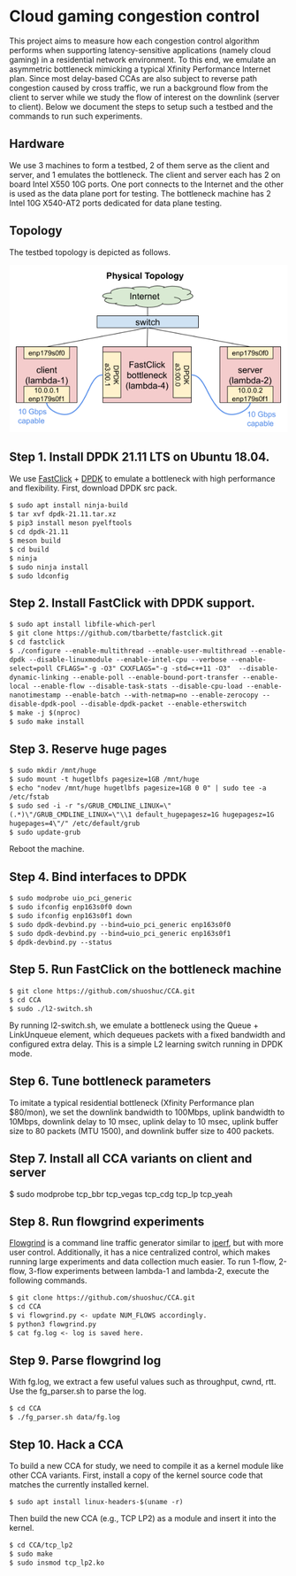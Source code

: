 # Cloud gaming congestion control
This project aims to measure how each congestion control algorithm performs when supporting latency-sensitive applications (namely cloud gaming) in a residential network environment.
To this end, we emulate an asymmetric bottleneck mimicking a typical Xfinity Performance Internet plan. Since most delay-based CCAs are also subject to reverse path congestion caused by cross traffic, we run a background flow from the client to server while we study the flow of interest on the downlink (server to client).
Below we document the steps to setup such a testbed and the commands to run such experiments.

## Hardware
We use 3 machines to form a testbed, 2 of them serve as the client and server, and 1 emulates the bottleneck. The client and server each has 2 on board Intel X550 10G ports.
One port connects to the Internet and the other is used as the data plane port for testing. The bottleneck machine has 2 Intel 10G X540-AT2 ports dedicated for data plane testing.

## Topology
The testbed topology is depicted as follows.

![topology](testbed-topology.png?raw=true)

## Step 1. Install DPDK 21.11 LTS on Ubuntu 18.04.
We use [FastClick](https://github.com/tbarbette/fastclick) + [DPDK](https://www.dpdk.org/) to emulate a bottleneck with high performance and flexibility.
First, download DPDK src pack.
```
$ sudo apt install ninja-build
$ tar xvf dpdk-21.11.tar.xz
$ pip3 install meson pyelftools
$ cd dpdk-21.11
$ meson build
$ cd build
$ ninja
$ sudo ninja install
$ sudo ldconfig
```

## Step 2. Install FastClick with DPDK support.
```
$ sudo apt install libfile-which-perl
$ git clone https://github.com/tbarbette/fastclick.git
$ cd fastclick
$ ./configure --enable-multithread --enable-user-multithread --enable-dpdk --disable-linuxmodule --enable-intel-cpu --verbose --enable-select=poll CFLAGS="-g -O3" CXXFLAGS="-g -std=c++11 -O3"  --disable-dynamic-linking --enable-poll --enable-bound-port-transfer --enable-local --enable-flow --disable-task-stats --disable-cpu-load --enable-nanotimestamp --enable-batch --with-netmap=no --enable-zerocopy --disable-dpdk-pool --disable-dpdk-packet --enable-etherswitch
$ make -j $(nproc)
$ sudo make install
```

## Step 3. Reserve huge pages
```
$ sudo mkdir /mnt/huge
$ sudo mount -t hugetlbfs pagesize=1GB /mnt/huge
$ echo "nodev /mnt/huge hugetlbfs pagesize=1GB 0 0" | sudo tee -a /etc/fstab
$ sudo sed -i -r "s/GRUB_CMDLINE_LINUX=\"(.*)\"/GRUB_CMDLINE_LINUX=\"\\1 default_hugepagesz=1G hugepagesz=1G hugepages=4\"/" /etc/default/grub
$ sudo update-grub
```
Reboot the machine.

## Step 4. Bind interfaces to DPDK
```
$ sudo modprobe uio_pci_generic
$ sudo ifconfig enp163s0f0 down
$ sudo ifconfig enp163s0f1 down
$ sudo dpdk-devbind.py --bind=uio_pci_generic enp163s0f0
$ sudo dpdk-devbind.py --bind=uio_pci_generic enp163s0f1
$ dpdk-devbind.py --status
```

## Step 5. Run FastClick on the bottleneck machine
```
$ git clone https://github.com/shuoshuc/CCA.git
$ cd CCA
$ sudo ./l2-switch.sh
```
By running l2-switch.sh, we emulate a bottleneck using the Queue + LinkUnqueue element, which dequeues packets with a fixed bandwidth and configured extra delay. This is a simple L2 learning switch running in DPDK mode.

## Step 6. Tune bottleneck parameters
To imitate a typical residential bottleneck (Xfinity Performance plan $80/mon), we set the downlink bandwidth to 100Mbps, uplink bandwidth to 10Mbps, downlink delay to 10 msec, uplink delay to 10 msec, uplink buffer size to 80 packets (MTU 1500), and downlink buffer size to 400 packets.

## Step 7. Install all CCA variants on client and server
$ sudo modprobe tcp_bbr tcp_vegas tcp_cdg tcp_lp tcp_yeah

## Step 8. Run flowgrind experiments
[Flowgrind](https://github.com/flowgrind/flowgrind) is a command line traffic generator similar to [iperf](https://iperf.fr/), but with more user control. Additionally, it has a nice centralized control, which makes running large experiments and data collection much easier. To run 1-flow, 2-flow, 3-flow experiments between lambda-1 and lambda-2, execute the following commands.
```
$ git clone https://github.com/shuoshuc/CCA.git
$ cd CCA
$ vi flowgrind.py <- update NUM_FLOWS accordingly.
$ python3 flowgrind.py
$ cat fg.log <- log is saved here.
```

## Step 9. Parse flowgrind log
With fg.log, we extract a few useful values such as throughput, cwnd, rtt. Use the fg_parser.sh to parse the log.
```
$ cd CCA
$ ./fg_parser.sh data/fg.log
```

## Step 10. Hack a CCA
To build a new CCA for study, we need to compile it as a kernel module like other CCA variants. First, install a copy of the kernel source code that matches the currently installed kernel.
```
$ sudo apt install linux-headers-$(uname -r)
```
Then build the new CCA (e.g., TCP LP2) as a module and insert it into the kernel.
```
$ cd CCA/tcp_lp2
$ sudo make
$ sudo insmod tcp_lp2.ko
```
